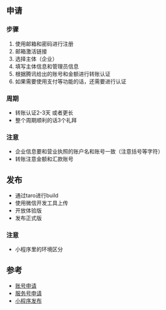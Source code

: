 ## 申请

### 步骤
1. 使用邮箱和密码进行注册
2. 邮箱激活链接
3. 选择主体（企业）
4. 填写主体信息和管理员信息
5. 根据腾讯给出的账号和金额进行转账认证
6. 如果需要使用支付等功能的话，还需要进行认证

### 周期
- 转账认证2-3天 或者更长
- 整个周期顺利的话3个礼拜

### 注意
- 企业信息要和营业执照的账户名和账号一致（注意括号等字符）
- 转账注意金额和汇款账号

## 发布
- 通过taro进行build
- 使用微信开发工具上传
- 开放体验版
- 发布正式版

### 注意
- 小程序里的环境区分

## 参考

- [账号申请](https://developers.weixin.qq.com/miniprogram/introduction/#%E4%BA%A7%E5%93%81%E5%AE%9A%E4%BD%8D%E5%8F%8A%E5%8A%9F%E8%83%BD%E4%BB%8B%E7%BB%8D)
- [服务号申请](https://kf.qq.com/faq/120911VrYVrA151013MfYvYV.html)
- [小程序发布](https://developers.weixin.qq.com/miniprogram/dev/quickstart/basic/role.html#%E9%A2%84%E8%A7%88)